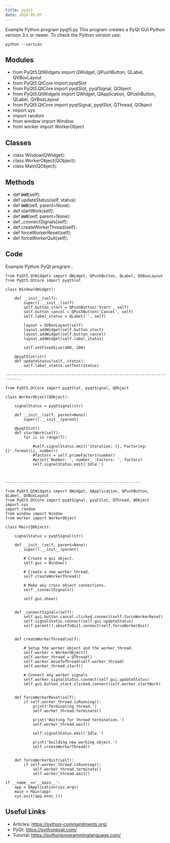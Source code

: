 ```yaml
---
title: pyqt5
date: 2020-05-07
---
```

Example Python program pyqt5.py
This program creates a PyQt GUI
Python version 3.x or newer.
To check the Python version use:

    python --version

## Modules

* from PyQt5.QtWidgets import QWidget, QPushButton, QLabel, QVBoxLayout
* from PyQt5.QtCore import pyqtSlot
* from PyQt5.QtCore import pyqtSlot, pyqtSignal, QObject
* from PyQt5.QtWidgets import QWidget, QApplication, QPushButton, QLabel, QVBoxLayout
* from PyQt5.QtCore import pyqtSignal, pyqtSlot, QThread, QObject
* import sys
* import random
* from window import Window
* from worker import WorkerObject

## Classes

* class Window(QWidget):
* class WorkerObject(QObject):
* class Main(QObject):

## Methods

* def __init__(self):
* def updateStatus(self, status):
* def __init__(self, parent=None):
* def startWork(self):
* def __init__(self, parent=None):
* def _connectSignals(self):
* def createWorkerThread(self):
* def forceWorkerReset(self):
* def forceWorkerQuit(self):

## Code

Example Python PyQt program :

    from PyQt5.QtWidgets import QWidget, QPushButton, QLabel, QVBoxLayout
    from PyQt5.QtCore import pyqtSlot
    
    class Window(QWidget):
    
        def __init__(self):
            super().__init__(self)
            self.button_start = QPushButton('Start', self)
            self.button_cancel = QPushButton('Cancel', self)
            self.label_status = QLabel('', self)
    
            layout = QVBoxLayout(self)
            layout.addWidget(self.button_start)
            layout.addWidget(self.button_cancel)
            layout.addWidget(self.label_status)
    
            self.setFixedSize(400, 200)
    
        @pyqtSlot(str)
        def updateStatus(self, status):
            self.label_status.setText(status)
    
    -----------------------------------------------------------------------------
    
    from PyQt5.QtCore import pyqtSlot, pyqtSignal, QObject
    
    class WorkerObject(QObject):
    
        signalStatus = pyqtSignal(str)
    
        def __init__(self, parent=None):
            super().__init__(parent)
    
        @pyqtSlot()
        def startWork(self):
            for ii in range(7):
                
                #self.signalStatus.emit('Iteration: {}, Factoring: {}'.format(ii, number))
                #factors = self.primeFactors(number)
                #print('Number: ', number, 'Factors: ', factors)
                self.signalStatus.emit('Idle.')
    
    
    
    -----------------------------------------------------------
    
    from PyQt5.QtWidgets import QWidget, QApplication, QPushButton, QLabel, QVBoxLayout
    from PyQt5.QtCore import pyqtSignal, pyqtSlot, QThread, QObject
    import sys
    import random
    from window import Window
    from worker import WorkerObject
    
    class Main(QObject):
    
        signalStatus = pyqtSignal(str)
    
        def __init__(self, parent=None):
            super().__init__(parent)
    
            # Create a gui object.
            self.gui = Window()
    
            # Create a new worker thread.
            self.createWorkerThread()
    
            # Make any cross object connections.
            self._connectSignals()
    
            self.gui.show()
    
    
        def _connectSignals(self):
            self.gui.button_cancel.clicked.connect(self.forceWorkerReset)
            self.signalStatus.connect(self.gui.updateStatus)
            self.parent().aboutToQuit.connect(self.forceWorkerQuit)
    
    
        def createWorkerThread(self):
    
            # Setup the worker object and the worker_thread.
            self.worker = WorkerObject()
            self.worker_thread = QThread()
            self.worker.moveToThread(self.worker_thread)
            self.worker_thread.start()
    
            # Connect any worker signals
            self.worker.signalStatus.connect(self.gui.updateStatus)
            self.gui.button_start.clicked.connect(self.worker.startWork)
    
    
        def forceWorkerReset(self):
            if self.worker_thread.isRunning():
                print('Terminating thread.')
                self.worker_thread.terminate()
    
                print('Waiting for thread termination.')
                self.worker_thread.wait()
    
                self.signalStatus.emit('Idle.')
    
                print('building new working object.')
                self.createWorkerThread()
    
    
        def forceWorkerQuit(self):
            if self.worker_thread.isRunning():
                self.worker_thread.terminate()
                self.worker_thread.wait()
    
    if __name__=='__main__':
        app = QApplication(sys.argv)
        main = Main(app)
        sys.exit(app.exec_())

## Useful Links

- Articles: https://python-commandments.org/
- PyQt: https://pythonpyqt.com/
- Tutorial: https://pythonprogramminglanguage.com/
